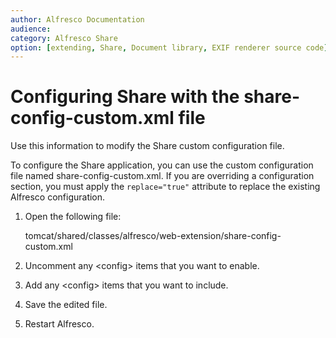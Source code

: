 ```yaml
---
author: Alfresco Documentation
audience: 
category: Alfresco Share
option: [extending, Share, Document library, EXIF renderer source code]
---
```


# Configuring Share with the share-config-custom.xml file

Use this information to modify the Share custom configuration file.

To configure the Share application, you can use the custom configuration file named share-config-custom.xml. If you are overriding a configuration section, you must apply the `replace="true"` attribute to replace the existing Alfresco configuration.

1.  Open the following file:

    tomcat/shared/classes/alfresco/web-extension/share-config-custom.xml

2.  Uncomment any <config\> items that you want to enable.

3.  Add any <config\> items that you want to include.

4.  Save the edited file.

5.  Restart Alfresco.


